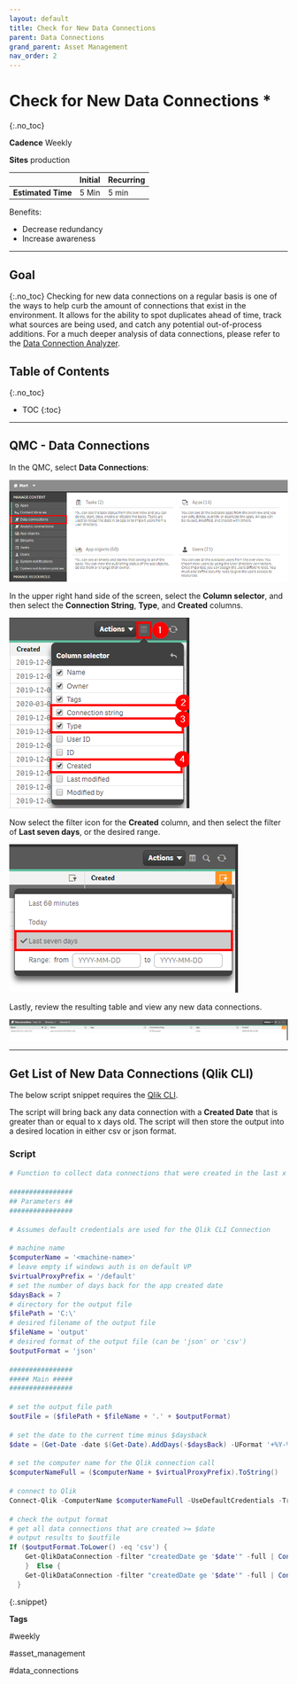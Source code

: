 ```yaml
---
layout: default
title: Check for New Data Connections
parent: Data Connections
grand_parent: Asset Management
nav_order: 2
---
```


# Check for New Data Connections <i class="fas fa-file-code fa-xs" title="API | Script Optional"></i>*
{:.no_toc}

**Cadence** <span class="label cadence">Weekly</span>

**Sites** <span class="label prod">production</span>

|                                  		                  | Initial | Recurring |
|---------------------------------------------------------|---------|-----------|
| <i class="far fa-clock fa-sm"></i> **Estimated Time**   | 5 Min   | 5 min     |

Benefits:

  - Decrease redundancy
  - Increase awareness
  
-------------------------

## Goal
{:.no_toc}
Checking for new data connections on a regular basis is one of the ways to help curb the amount of connections that exist in the environment. It allows for the ability to spot duplicates ahead of time, track what sources are being used, and catch any potential out-of-process additions. For a much deeper analysis of data connections, please refer to the [Data Connection Analyzer](../../tooling/data_connection_analyzer.md).

## Table of Contents
{:.no_toc}

* TOC
{:toc}
-------------------------

## QMC - Data Connections

In the QMC, select **Data Connections**:

[![check_new_data_connections_native_1.png](images/check_new_data_connections_native_1.png)](https://raw.githubusercontent.com/eapowertools/qs-admin-playbook/master/docs/asset_management/data_connections/images/check_new_data_connections_native_1.png)

In the upper right hand side of the screen, select the **Column selector**, and then select the **Connection String**, **Type**, and **Created** columns.

[![check_new_data_connections_native_2.png](images/check_new_data_connections_native_2.png)](https://raw.githubusercontent.com/eapowertools/qs-admin-playbook/master/docs/asset_management/data_connections/images/check_new_data_connections_native_2.png)

Now select the filter icon for the **Created** column, and then select the filter of **Last seven days**, or the desired range.

[![check_new_data_connections_native_3.png](images/check_new_data_connections_native_3.png)](https://raw.githubusercontent.com/eapowertools/qs-admin-playbook/master/docs/asset_management/data_connections/images/check_new_data_connections_native_3.png)

Lastly, review the resulting table and view any new data connections.

[![check_new_data_connections_native_4.png](images/check_new_data_connections_native_4.png)](https://raw.githubusercontent.com/eapowertools/qs-admin-playbook/master/docs/asset_management/data_connections/images/check_new_data_connections_native_4.png)

-------------------------

## Get List of New Data Connections (Qlik CLI) <i class="fas fa-file-code fa-xs" title="API | Requires Script"></i>

The below script snippet requires the [Qlik CLI](../../tooling/qlik_cli.md).

The script will bring back any data connection with a **Created Date** that is greater than or equal to x days old. The script will then store the output into a desired location in either csv or json format.

### Script
```powershell
# Function to collect data connections that were created in the last x days

################
## Parameters ##
################

# Assumes default credentials are used for the Qlik CLI Connection

# machine name
$computerName = '<machine-name>'
# leave empty if windows auth is on default VP
$virtualProxyPrefix = '/default'
# set the number of days back for the app created date
$daysBack = 7
# directory for the output file
$filePath = 'C:\'
# desired filename of the output file
$fileName = 'output'
# desired format of the output file (can be 'json' or 'csv')
$outputFormat = 'json'

################
##### Main #####
################

# set the output file path
$outFile = ($filePath + $fileName + '.' + $outputFormat)

# set the date to the current time minus $daysback
$date = (Get-Date -date $(Get-Date).AddDays(-$daysBack) -UFormat '+%Y-%m-%dT%H:%M:%S.000Z').ToString()

# set the computer name for the Qlik connection call
$computerNameFull = ($computerName + $virtualProxyPrefix).ToString()

# connect to Qlik
Connect-Qlik -ComputerName $computerNameFull -UseDefaultCredentials -TrustAllCerts

# check the output format
# get all data connections that are created >= $date
# output results to $outfile
If ($outputFormat.ToLower() -eq 'csv') {
    Get-QlikDataConnection -filter "createdDate ge '$date'" -full | ConvertTo-Csv -NoTypeInformation | Set-Content $outFile
    }  Else {
    Get-QlikDataConnection -filter "createdDate ge '$date'" -full | ConvertTo-Json | Set-Content $outFile
  }
```
{:.snippet}

**Tags**

#weekly

#asset_management

#data_connections

&nbsp;
